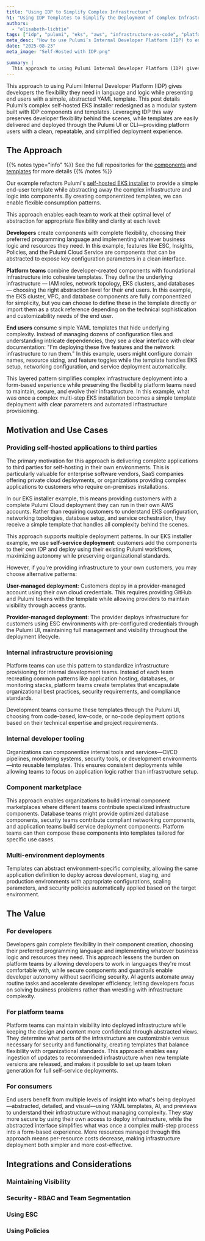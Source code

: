 ```yaml
---
title: "Using IDP to Simplify Complex Infrastructure"
h1: "Using IDP Templates to Simplify the Deployment of Complex Infrastructure: An Example with Pulumi's EKS Self-hosted Installer"
authors: 
  - "elisabeth-lichtie"
tags: ["idp", "pulumi", "eks", "aws", "infrastructure-as-code", "platform-engineering"]
meta_desc: "How to use Pulumi’s Internal Developer Platform (IDP) to encapsulate complex infrastructure logic behind simple, reusable YAML templates."
date: "2025-08-23"
meta_image: "Self-Hosted with IDP.png"

summary: |
  This approach to using Pulumi Internal Developer Platform (IDP) gives developers the flexibility they need in language and logic while presenting end users with a simple, abstracted YAML template. This post details Pulumi’s complex self-hosted EKS installer redesigned as a modular system built with IDP components and templates. Leveraging IDP this way preserves developer flexibility behind the scenes, while templates are easily delivered and deployed through the Pulumi UI or CLI—providing platform users with a clean, repeatable, and simplified deployment experience.
---
```


This approach to using Pulumi Internal Developer Platform (IDP) gives developers the flexibility they need in language and logic while presenting end users with a simple, abstracted YAML template. This post details Pulumi’s complex self-hosted EKS installer redesigned as a modular system built with IDP components and templates. Leveraging IDP this way preserves developer flexibility behind the scenes, while templates are easily delivered and deployed through the Pulumi UI or CLI—providing platform users with a clean, repeatable, and simplified deployment experience.

## The Approach

{{% notes type="info" %}}
See the full repositories for the [components](https://github.com) and [templates](https://github.com) for more details
{{% /notes %}}

Our example refactors Pulumi's [self-hosted EKS installer](https://github.com/pulumi/pulumi-self-hosted-installers/tree/master/eks-hosted) to provide a simple end-user template while abstracting away the complex infrastructure and logic into components. By creating componentized templates, we can enable flexible consumption patterns.

This approach enables each team to work at their optimal level of abstraction for appropriate flexibility and clarity at each level:

**Developers** create components with complete flexibility, choosing their preferred programming language and implementing whatever business logic and resources they need. In this example, features like ESC, Insights, Policies, and the Pulumi Cloud Service are components that can be abstracted to expose key configuration parameters in a clean interface.

**Platform teams** combine developer-created components with foundational infrastructure into cohesive templates. They define the underlying infrastructure — IAM roles, network topology, EKS clusters, and databases — choosing the right abstraction level for their end users. In this example, the EKS cluster, VPC, and database components are fully componentized for simplicity, but you can choose to define these in the template directly or import them as a stack reference depending on the technical sophistication and customizability needs of the end user.

**End users** consume simple YAML templates that hide underlying complexity. Instead of managing dozens of configuration files and understanding intricate dependencies, they see a clear interface with clear documentation: "I'm deploying these five features and the network infrastructure to run them." In this example, users might configure domain names, resource sizing, and feature toggles while the template handles EKS setup, networking configuration, and service deployment automatically.

This layered pattern simplifies complex infrastructure deployment into a form-based experience while preserving the flexibility platform teams need to maintain, secure, and evolve their infrastructure. In this example, what was once a complex multi-step EKS installation becomes a simple template deployment with clear parameters and automated infrastructure provisioning.

## Motivation and Use Cases

### Providing self-hosted applications to third parties

The primary motivation for this approach is delivering complete applications to third parties for self-hosting in their own environments. This is particularly valuable for enterprise software vendors, SaaS companies offering private cloud deployments, or organizations providing complex applications to customers who require on-premises installations.

In our EKS installer example, this means providing customers with a complete Pulumi Cloud deployment they can run in their own AWS accounts. Rather than requiring customers to understand EKS configuration, networking topologies, database setup, and service orchestration, they receive a simple template that handles all complexity behind the scenes.

This approach supports multiple deployment patterns. In our EKS installer example, we use **self-service deployment**: customers add the components to their own IDP and deploy using their existing Pulumi workflows, maximizing autonomy while preserving organizational standards.

However, if you're providing infrastructure to your own customers, you may choose alternative patterns:

**User-managed deployment**: Customers deploy in a provider-managed account using their own cloud credentials. This requires providing GitHub and Pulumi tokens with the template while allowing providers to maintain visibility through access grants.

**Provider-managed deployment**: The provider deploys infrastructure for customers using ESC environments with pre-configured credentials through the Pulumi UI, maintaining full management and visibility throughout the deployment lifecycle.

### Internal infrastructure provisioning

Platform teams can use this pattern to standardize infrastructure provisioning for internal development teams. Instead of each team recreating common patterns like application hosting, databases, or monitoring stacks, platform teams create templates that encapsulate organizational best practices, security requirements, and compliance standards.

Development teams consume these templates through the Pulumi UI, choosing from code-based, low-code, or no-code deployment options based on their technical expertise and project requirements.

### Internal developer tooling

Organizations can componentize internal tools and services—CI/CD pipelines, monitoring systems, security tools, or development environments—into reusable templates. This ensures consistent deployments while allowing teams to focus on application logic rather than infrastructure setup.

### Component marketplace

This approach enables organizations to build internal component marketplaces where different teams contribute specialized infrastructure components. Database teams might provide optimized database components, security teams contribute compliant networking components, and application teams build service deployment components. Platform teams can then compose these components into templates tailored for specific use cases.

### Multi-environment deployments

Templates can abstract environment-specific complexity, allowing the same application definition to deploy across development, staging, and production environments with appropriate configurations, scaling parameters, and security policies automatically applied based on the target environment.

## The Value

### For developers

Developers gain complete flexibility in their component creation, choosing their preferred programming language and implementing whatever business logic and resources they need. This approach lessens the burden on platform teams by allowing developers to work in languages they're most comfortable with, while secure components and guardrails enable developer autonomy without sacrificing security. AI agents automate away routine tasks and accelerate developer efficiency, letting developers focus on solving business problems rather than wrestling with infrastructure complexity.

### For platform teams

Platform teams can maintain visibility into deployed infrastructure while keeping the design and content more confidential through abstracted views. They determine what parts of the infrastructure are customizable versus necessary for security and functionality, creating templates that balance flexibility with organizational standards. This approach enables easy ingestion of updates to recommended infrastructure when new template versions are released, and makes it possible to set up team token generation for full self-service deployments.

### For consumers

End users benefit from multiple levels of insight into what's being deployed—abstracted, detailed, and visual—using YAML templates, AI, and previews to understand their infrastructure without managing complexity. They stay more secure by using their own access to deploy infrastructure, while the abstracted interface simplifies what was once a complex multi-step process into a form-based experience. More resources managed through this approach means per-resource costs decrease, making infrastructure deployment both simpler and more cost-effective.

## Integrations and Considerations

### Maintaining Visibility

### Security - RBAC and Team Segmentation

### Using ESC

### Using Policies
